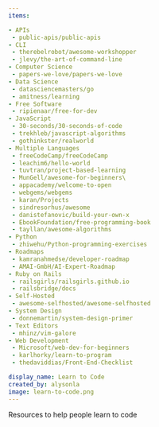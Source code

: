 ```yaml
---
items:

- APIs
 - public-apis/public-apis
- CLI
 - therebelrobot/awesome-workshopper
 - jlevy/the-art-of-command-line
- Computer Science
 - papers-we-love/papers-we-love
- Data Science
 - datasciencemasters/go
 - amitness/learning
- Free Software
 - ripienaar/free-for-dev
- JavaScript
 - 30-seconds/30-seconds-of-code
 - trekhleb/javascript-algorithms
 - gothinkster/realworld
- Multiple Languages
 - freeCodeCamp/freeCodeCamp
 - leachim6/hello-world
 - tuvtran/project-based-learning
 - MunGell/awesome-for-beginners\
 - appacademy/welcome-to-open
 - webgems/webgems
 - karan/Projects
 - sindresorhus/awesome
 - danistefanovic/build-your-own-x
 - EbookFoundation/free-programming-book
 - tayllan/awesome-algorithms
- Python
 - zhiwehu/Python-programming-exercises
- Roadmaps
 - kamranahmedse/developer-roadmap
 - AMAI-GmbH/AI-Expert-Roadmap
- Ruby on Rails
 - railsgirls/railsgirls.github.io
 - railsbridge/docs
- Self-Hosted
 - awesome-selfhosted/awesome-selfhosted
- System Design
 - donnemartin/system-design-primer
- Text Editors
 - mhinz/vim-galore
- Web Development
 - Microsoft/web-dev-for-beginners
 - karlhorky/learn-to-program
 - thedaviddias/Front-End-Checklist

display_name: Learn to Code
created_by: alysonla
image: learn-to-code.png
---
```

Resources to help people learn to code
